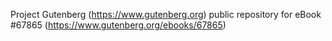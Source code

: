 Project Gutenberg (https://www.gutenberg.org) public repository for
eBook #67865 (https://www.gutenberg.org/ebooks/67865)
